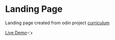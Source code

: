 # Landing Page

Landing page created from odin project [curriculum](https://www.theodinproject.com/lessons/foundations-landing-page)

[Live Demo](https://jamesnan.github.io/Landing-page/)👈


